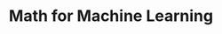 ---
layout: single
title: "Math for Machine Learning"
permalink: /notes/deeplearning.ai/math-ml/
---
